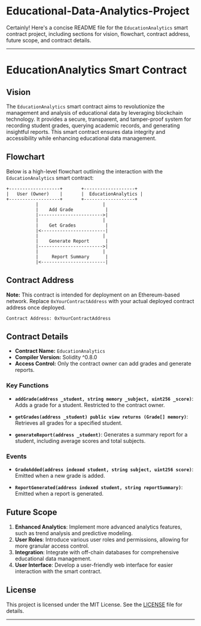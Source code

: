 # Educational-Data-Analytics-Project
Certainly! Here's a concise README file for the `EducationAnalytics` smart contract project, including sections for vision, flowchart, contract address, future scope, and contract details.

---

# EducationAnalytics Smart Contract

## Vision

The `EducationAnalytics` smart contract aims to revolutionize the management and analysis of educational data by leveraging blockchain technology. It provides a secure, transparent, and tamper-proof system for recording student grades, querying academic records, and generating insightful reports. This smart contract ensures data integrity and accessibility while enhancing educational data management.

## Flowchart

Below is a high-level flowchart outlining the interaction with the `EducationAnalytics` smart contract:

```
+-------------------+       +-------------------+
|   User (Owner)    |       |  EducationAnalytics |
+-------------------+       +-------------------+
           |                        |
           |    Add Grade            |
           |------------------------>|
           |                        |
           |    Get Grades           |
           |<------------------------|
           |                        |
           |    Generate Report      |
           |------------------------>|
           |                        |
           |     Report Summary      |
           |<------------------------|
```

## Contract Address

**Note:** This contract is intended for deployment on an Ethereum-based network. Replace `0xYourContractAddress` with your actual deployed contract address once deployed.

```plaintext
Contract Address: 0xYourContractAddress
```

## Contract Details

- **Contract Name:** `EducationAnalytics`
- **Compiler Version:** Solidity ^0.8.0
- **Access Control:** Only the contract owner can add grades and generate reports.

### Key Functions

- **`addGrade(address _student, string memory _subject, uint256 _score)`**: Adds a grade for a student. Restricted to the contract owner.

- **`getGrades(address _student) public view returns (Grade[] memory)`**: Retrieves all grades for a specified student.

- **`generateReport(address _student)`**: Generates a summary report for a student, including average scores and total subjects.

### Events

- **`GradeAdded(address indexed student, string subject, uint256 score)`**: Emitted when a new grade is added.

- **`ReportGenerated(address indexed student, string reportSummary)`**: Emitted when a report is generated.

## Future Scope

1. **Enhanced Analytics**: Implement more advanced analytics features, such as trend analysis and predictive modeling.
2. **User Roles**: Introduce various user roles and permissions, allowing for more granular access control.
3. **Integration**: Integrate with off-chain databases for comprehensive educational data management.
4. **User Interface**: Develop a user-friendly web interface for easier interaction with the smart contract.

## License

This project is licensed under the MIT License. See the [LICENSE](LICENSE) file for details.

---

